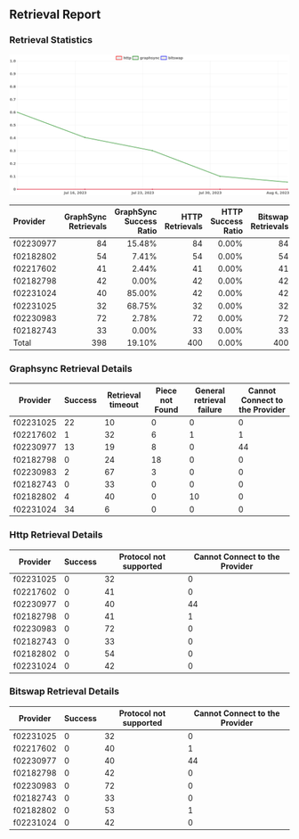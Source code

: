 ## Retrieval Report
### Retrieval Statistics
<img src="https://raw.githubusercontent.com/data-preservation-programs/filplus-checker-assets/main/filecoin-project/filecoin-plus-large-datasets/issues/1318/1691459672025.png"/>

| Provider  | GraphSync Retrievals | GraphSync Success Ratio | HTTP Retrievals | HTTP Success Ratio | Bitswap Retrievals | Bitswap Success Ratio |
| :-------- | -------------------: | ----------------------: | --------------: | -----------------: | -----------------: | --------------------: |
| f02230977 |                   84 |                  15.48% |              84 |              0.00% |                 84 |                 0.00% |
| f02182802 |                   54 |                   7.41% |              54 |              0.00% |                 54 |                 0.00% |
| f02217602 |                   41 |                   2.44% |              41 |              0.00% |                 41 |                 0.00% |
| f02182798 |                   42 |                   0.00% |              42 |              0.00% |                 42 |                 0.00% |
| f02231024 |                   40 |                  85.00% |              42 |              0.00% |                 42 |                 0.00% |
| f02231025 |                   32 |                  68.75% |              32 |              0.00% |                 32 |                 0.00% |
| f02230983 |                   72 |                   2.78% |              72 |              0.00% |                 72 |                 0.00% |
| f02182743 |                   33 |                   0.00% |              33 |              0.00% |                 33 |                 0.00% |
| Total     |                  398 |                  19.10% |             400 |              0.00% |                400 |                 0.00% |

### Graphsync Retrieval Details
| Provider  | Success | Retrieval timeout | Piece not Found | General retrieval failure | Cannot Connect to the Provider |
| --------- | ------- | ----------------- | --------------- | ------------------------- | ------------------------------ |
| f02231025 | 22      | 10                | 0               | 0                         | 0                              |
| f02217602 | 1       | 32                | 6               | 1                         | 1                              |
| f02230977 | 13      | 19                | 8               | 0                         | 44                             |
| f02182798 | 0       | 24                | 18              | 0                         | 0                              |
| f02230983 | 2       | 67                | 3               | 0                         | 0                              |
| f02182743 | 0       | 33                | 0               | 0                         | 0                              |
| f02182802 | 4       | 40                | 0               | 10                        | 0                              |
| f02231024 | 34      | 6                 | 0               | 0                         | 0                              |

### Http Retrieval Details
| Provider  | Success | Protocol not supported | Cannot Connect to the Provider |
| --------- | ------- | ---------------------- | ------------------------------ |
| f02231025 | 0       | 32                     | 0                              |
| f02217602 | 0       | 41                     | 0                              |
| f02230977 | 0       | 40                     | 44                             |
| f02182798 | 0       | 41                     | 1                              |
| f02230983 | 0       | 72                     | 0                              |
| f02182743 | 0       | 33                     | 0                              |
| f02182802 | 0       | 54                     | 0                              |
| f02231024 | 0       | 42                     | 0                              |

### Bitswap Retrieval Details
| Provider  | Success | Protocol not supported | Cannot Connect to the Provider |
| --------- | ------- | ---------------------- | ------------------------------ |
| f02231025 | 0       | 32                     | 0                              |
| f02217602 | 0       | 40                     | 1                              |
| f02230977 | 0       | 40                     | 44                             |
| f02182798 | 0       | 42                     | 0                              |
| f02230983 | 0       | 72                     | 0                              |
| f02182743 | 0       | 33                     | 0                              |
| f02182802 | 0       | 53                     | 1                              |
| f02231024 | 0       | 42                     | 0                              |
